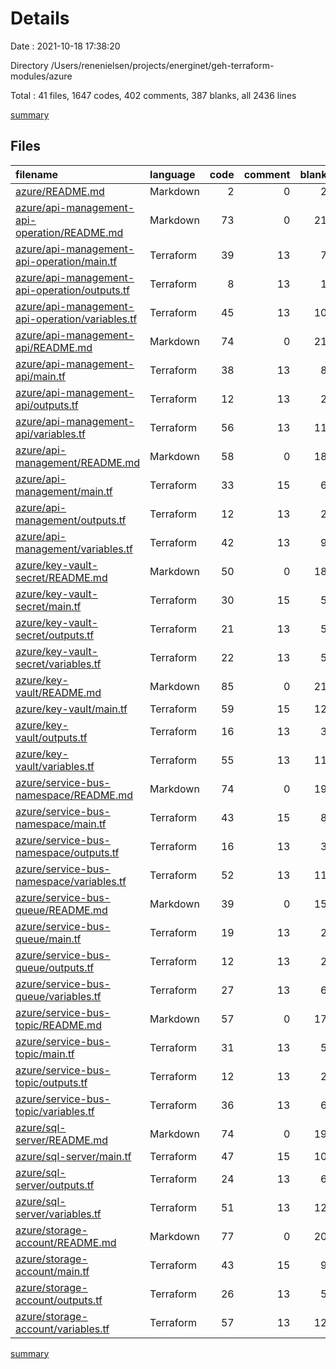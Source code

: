 # Details

Date : 2021-10-18 17:38:20

Directory /Users/renenielsen/projects/energinet/geh-terraform-modules/azure

Total : 41 files,  1647 codes, 402 comments, 387 blanks, all 2436 lines

[summary](results.md)

## Files
| filename | language | code | comment | blank | total |
| :--- | :--- | ---: | ---: | ---: | ---: |
| [azure/README.md](/azure/README.md) | Markdown | 2 | 0 | 2 | 4 |
| [azure/api-management-api-operation/README.md](/azure/api-management-api-operation/README.md) | Markdown | 73 | 0 | 21 | 94 |
| [azure/api-management-api-operation/main.tf](/azure/api-management-api-operation/main.tf) | Terraform | 39 | 13 | 7 | 59 |
| [azure/api-management-api-operation/outputs.tf](/azure/api-management-api-operation/outputs.tf) | Terraform | 8 | 13 | 1 | 22 |
| [azure/api-management-api-operation/variables.tf](/azure/api-management-api-operation/variables.tf) | Terraform | 45 | 13 | 10 | 68 |
| [azure/api-management-api/README.md](/azure/api-management-api/README.md) | Markdown | 74 | 0 | 21 | 95 |
| [azure/api-management-api/main.tf](/azure/api-management-api/main.tf) | Terraform | 38 | 13 | 8 | 59 |
| [azure/api-management-api/outputs.tf](/azure/api-management-api/outputs.tf) | Terraform | 12 | 13 | 2 | 27 |
| [azure/api-management-api/variables.tf](/azure/api-management-api/variables.tf) | Terraform | 56 | 13 | 11 | 80 |
| [azure/api-management/README.md](/azure/api-management/README.md) | Markdown | 58 | 0 | 18 | 76 |
| [azure/api-management/main.tf](/azure/api-management/main.tf) | Terraform | 33 | 15 | 6 | 54 |
| [azure/api-management/outputs.tf](/azure/api-management/outputs.tf) | Terraform | 12 | 13 | 2 | 27 |
| [azure/api-management/variables.tf](/azure/api-management/variables.tf) | Terraform | 42 | 13 | 9 | 64 |
| [azure/key-vault-secret/README.md](/azure/key-vault-secret/README.md) | Markdown | 50 | 0 | 18 | 68 |
| [azure/key-vault-secret/main.tf](/azure/key-vault-secret/main.tf) | Terraform | 30 | 15 | 5 | 50 |
| [azure/key-vault-secret/outputs.tf](/azure/key-vault-secret/outputs.tf) | Terraform | 21 | 13 | 5 | 39 |
| [azure/key-vault-secret/variables.tf](/azure/key-vault-secret/variables.tf) | Terraform | 22 | 13 | 5 | 40 |
| [azure/key-vault/README.md](/azure/key-vault/README.md) | Markdown | 85 | 0 | 21 | 106 |
| [azure/key-vault/main.tf](/azure/key-vault/main.tf) | Terraform | 59 | 15 | 12 | 86 |
| [azure/key-vault/outputs.tf](/azure/key-vault/outputs.tf) | Terraform | 16 | 13 | 3 | 32 |
| [azure/key-vault/variables.tf](/azure/key-vault/variables.tf) | Terraform | 55 | 13 | 11 | 79 |
| [azure/service-bus-namespace/README.md](/azure/service-bus-namespace/README.md) | Markdown | 74 | 0 | 19 | 93 |
| [azure/service-bus-namespace/main.tf](/azure/service-bus-namespace/main.tf) | Terraform | 43 | 15 | 8 | 66 |
| [azure/service-bus-namespace/outputs.tf](/azure/service-bus-namespace/outputs.tf) | Terraform | 16 | 13 | 3 | 32 |
| [azure/service-bus-namespace/variables.tf](/azure/service-bus-namespace/variables.tf) | Terraform | 52 | 13 | 11 | 76 |
| [azure/service-bus-queue/README.md](/azure/service-bus-queue/README.md) | Markdown | 39 | 0 | 15 | 54 |
| [azure/service-bus-queue/main.tf](/azure/service-bus-queue/main.tf) | Terraform | 19 | 13 | 2 | 34 |
| [azure/service-bus-queue/outputs.tf](/azure/service-bus-queue/outputs.tf) | Terraform | 12 | 13 | 2 | 27 |
| [azure/service-bus-queue/variables.tf](/azure/service-bus-queue/variables.tf) | Terraform | 27 | 13 | 6 | 46 |
| [azure/service-bus-topic/README.md](/azure/service-bus-topic/README.md) | Markdown | 57 | 0 | 17 | 74 |
| [azure/service-bus-topic/main.tf](/azure/service-bus-topic/main.tf) | Terraform | 31 | 13 | 5 | 49 |
| [azure/service-bus-topic/outputs.tf](/azure/service-bus-topic/outputs.tf) | Terraform | 12 | 13 | 2 | 27 |
| [azure/service-bus-topic/variables.tf](/azure/service-bus-topic/variables.tf) | Terraform | 36 | 13 | 6 | 55 |
| [azure/sql-server/README.md](/azure/sql-server/README.md) | Markdown | 74 | 0 | 19 | 93 |
| [azure/sql-server/main.tf](/azure/sql-server/main.tf) | Terraform | 47 | 15 | 10 | 72 |
| [azure/sql-server/outputs.tf](/azure/sql-server/outputs.tf) | Terraform | 24 | 13 | 6 | 43 |
| [azure/sql-server/variables.tf](/azure/sql-server/variables.tf) | Terraform | 51 | 13 | 12 | 76 |
| [azure/storage-account/README.md](/azure/storage-account/README.md) | Markdown | 77 | 0 | 20 | 97 |
| [azure/storage-account/main.tf](/azure/storage-account/main.tf) | Terraform | 43 | 15 | 9 | 67 |
| [azure/storage-account/outputs.tf](/azure/storage-account/outputs.tf) | Terraform | 26 | 13 | 5 | 44 |
| [azure/storage-account/variables.tf](/azure/storage-account/variables.tf) | Terraform | 57 | 13 | 12 | 82 |

[summary](results.md)